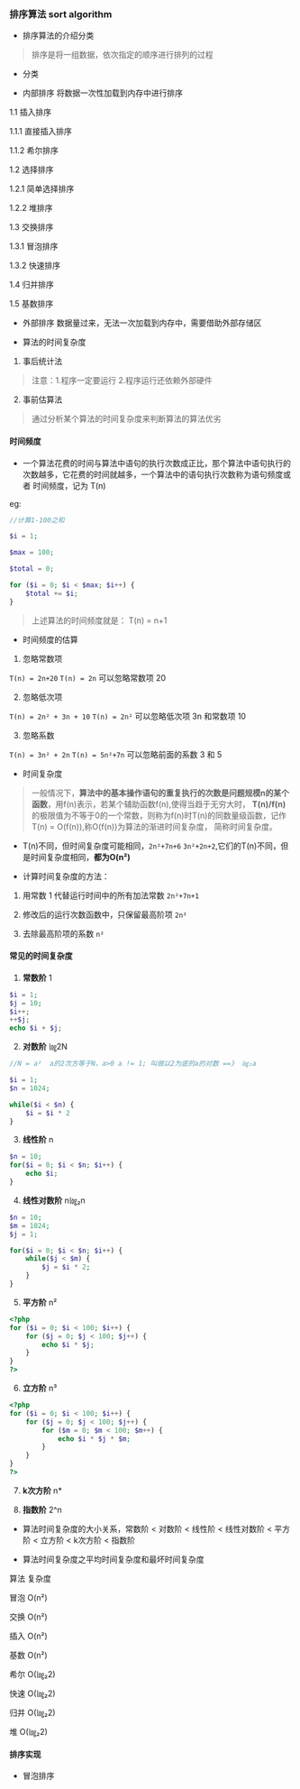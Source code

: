 ### 排序算法 sort algorithm

* 排序算法的介绍分类

>排序是将一组数据，依次指定的顺序进行排列的过程

* 分类


* 内部排序 将数据一次性加载到内存中进行排序


1.1 插入排序

1.1.1 直接插入排序

1.1.2 希尔排序

1.2 选择排序

1.2.1 简单选择排序

1.2.2 堆排序

1.3 交换排序

1.3.1 冒泡排序

1.3.2 快速排序

1.4 归并排序

1.5 基数排序

* 外部排序 数据量过来，无法一次加载到内存中，需要借助外部存储区


* 算法的时间复杂度

1. 事后统计法

> 注意：1.程序一定要运行 2.程序运行还依赖外部硬件

2. 事前估算法

> 通过分析某个算法的时间复杂度来判断算法的算法优劣

#### 时间频度

* 一个算法花费的时间与算法中语句的执行次数成正比，那个算法中语句执行的次数越多，它花费的时间就越多，一个算法中的语句执行次数称为语句频度或者
时间频度，记为 T(n)

eg:

```php
//计算1-100之和

$i = 1;

$max = 100;

$total = 0;

for ($i = 0; $i < $max; $i++) {
    $total += $i;
}
```

>上述算法的时间频度就是： T(n) = n+1

* 时间频度的估算

1. 忽略常数项 

``T(n) = 2n+20``  ``T(n) = 2n`` 可以忽略常数项 20

2. 忽略低次项

``T(n) = 2n² + 3n + 10``  ``T(n) = 2n²``  可以忽略低次项 3n 和常数项 10

3. 忽略系数

``T(n) = 3n² + 2n``  ``T(n) = 5n²+7n`` 可以忽略前面的系数 3 和 5

* 时间复杂度

> 一般情况下，**算法中的基本操作语句的重复执行的次数是问题规模n的某个函数**，用f(n)表示，若某个辅助函数f(n),使得当趋于无穷大时，
**T(n)/f(n)** 的极限值为不等于0的一个常数，则称为f(n)时T(n)的同数量级函数，记作T(n) = O(f(n)),称O(f(n))为算法的渐进时间复杂度，
简称时间复杂度。

* T(n)不同，但时间复杂度可能相同，`2n²+7n+6`  `3n²+2n+2`,它们的T(n)不同，但是时间复杂度相同，**都为O(n²)**

* 计算时间复杂度的方法：

1. 用常数 1 代替运行时间中的所有加法常数 `2n²+7n+1`

2. 修改后的运行次数函数中，只保留最高阶项 `2n²`

3. 去除最高阶项的系数 `n²`

#### 常见的时间复杂度

1. **常数阶** 1

```php
$i = 1;
$j = 10;
$i++;
++$j;
echo $i + $j;
```

2. **对数阶** ㏒2N

```php
//N = a²  a的2次方等于N，a>0 a != 1; 叫做以2为底的a的对数 ==》 ㏒₂a

$i = 1;
$n = 1024;

while($i < $n) {
    $i = $i * 2
}
```

3. **线性阶** n

```php
$n = 10;
for($i = 0; $i < $n; $i++) {
    echo $i;
}
```

4. **线性对数阶** n㏒₂n

```php
$n = 10;
$m = 1024;
$j = 1;

for($i = 0; $i < $n; $i++) {
    while($j < $m) {
        $j = $i * 2;
    }
}
```

5. **平方阶** n²

```php
<?php
for ($i = 0; $i < 100; $i++) {
    for ($j = 0; $j < 100; $j++) {
        echo $i * $j;
    }
}
?>
```

6. **立方阶** n³

```php
<?php
for ($i = 0; $i < 100; $i++) {
    for ($j = 0; $j < 100; $j++) {
        for ($m = 0; $m < 100; $m++) {
            echo $i * $j * $m;
        }
    }
}
?>
```

7. **k次方阶** n*

8. **指数阶** 2^n

* 算法时间复杂度的大小关系，常数阶 < 对数阶 < 线性阶 < 线性对数阶 < 平方阶 < 立方阶 < k次方阶 < 指数阶

* 算法时间复杂度之平均时间复杂度和最坏时间复杂度

算法   复杂度

冒泡   O(n²)

交换   O(n²)

插入   O(n²)

基数   O(n²)

希尔   O(㏒₂2)

快速   O(㏒₂2)

归并   O(㏒₂2)

堆     O(㏒₂2)


#### 排序实现

* 冒泡排序


